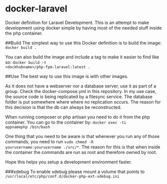 # docker-laravel
Docker definition for Laravel Development. 
This is an attempt to make development using docker simple by having most of the needed stuff inside the php container.

##Build
The simplest way to use this Docker definition is to build the image:
<code>docker build .</code>

You can also build the image and include a tag to make it easier to find like so:
<code>docker build -t \<dockhubname\>/php-fpm-laravel:latest .</code>

##Use
The best way to use this image is with other images.

As it does not have a webserver nor a database server, use it as part of a group.
Check the docker-compose.yml in this repository. 
In my use case, the source code is being replicated by a filesync service. The database folder is put somewhere where where no replication occurs.
The reason for this decision is that the db can always be reconstructed.

When running composer or php artisan you need to do it from the php container. You can go to the container by: <code>docker exec -ti appnamephp /bin/bash</code>

One thing that you need to be aware is that whenever you run any of those commands, you need to run <code>sudo chmod -R yourusername:yourusername ./src/*</code>.
The reason for this is that when inside the container the commands are run as root and therefore owned by root.
 
Hope this helps you setup a development environment faster. 

###xdebug
To enable xdebug please mount a volume that points to <code>/usr/local/etc/php/conf.d/docker-php-ext-xdebug.ini</code>
